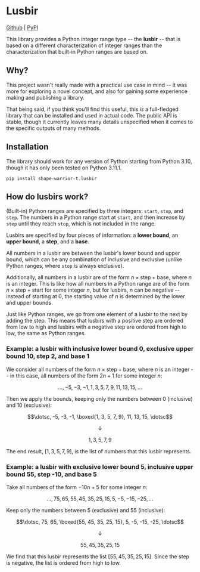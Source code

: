 # Lusbir

[Github](https://github.com/shape-warrior-t/lusbir) | [PyPI](https://pypi.org/project/shape-warrior-t.lusbir/)

This library provides a Python integer range type -- the **lusbir** -- that is based on a different characterization of integer ranges than the characterization that built-in Python ranges are based on.

## Why?

This project wasn't really made with a practical use case in mind -- it was more for exploring a novel concept, and also for gaining some experience making and publishing a library.

That being said, if you think you'll find this useful, this _is_ a full-fledged library that can be installed and used in actual code. The public API is stable, though it currently leaves many details unspecified when it comes to the specific outputs of many methods.

## Installation

The library should work for any version of Python starting from Python 3.10, though it has only been tested on Python 3.11.1.

`pip install shape-warrior-t.lusbir`

## How do lusbirs work?

(Built-in) Python ranges are specified by three integers: `start`, `stop`, and `step`. The numbers in a Python range start at `start`, and then increase by `step` until they reach `stop`, which is not included in the range.

Lusbirs are specified by four pieces of information: a **lower bound**, an **upper bound**, a **step**, and a **base**.

All numbers in a lusbir are between the lusbir's lower bound and upper bound, which can be any combination of inclusive and exclusive (unlike Python ranges, where `stop` is always exclusive).

Additionally, all numbers in a lusbir are of the form $n \times \mathrm{step} + \mathrm{base}$, where $n$ is an integer. This is like how all numbers in a Python range are of the form $n \times \mathrm{step} + \mathrm{start}$ for some integer $n$, but for lusbirs, $n$ can be negative -- instead of starting at 0, the starting value of $n$ is determined by the lower and upper bounds.

Just like Python ranges, we go from one element of a lusbir to the next by adding the step. This means that lusbirs with a positive step are ordered from low to high and lusbirs with a negative step are ordered from high to low, the same as Python ranges.

### Example: a lusbir with inclusive lower bound 0, exclusive upper bound 10, step 2, and base 1

We consider all numbers of the form $n \times \mathrm{step} + \mathrm{base}$, where $n$ is an integer -- in this case, all numbers of the form $2n + 1$ for some integer $n$:

$$\dotsc, -5, -3, -1, 1, 3, 5, 7, 9, 11, 13, 15, \dotsc$$

Then we apply the bounds, keeping only the numbers between 0 (inclusive) and 10 (exclusive):

$$\dotsc, -5, -3, -1, \boxed{1, 3, 5, 7, 9}, 11, 13, 15, \dotsc$$

$$\downarrow$$

$$1, 3, 5, 7, 9$$

The end result, $[1, 3, 5, 7, 9]$, is the list of numbers that this lusbir represents.

### Example: a lusbir with exclusive lower bound 5, inclusive upper bound 55, step -10, and base 5

Take all numbers of the form $-10n + 5$ for some integer $n$:

$$\dotsc, 75, 65, 55, 45, 35, 25, 15, 5, -5, -15, -25, \dotsc$$

Keep only the numbers between 5 (exclusive) and 55 (inclusive):

$$\dotsc, 75, 65, \boxed{55, 45, 35, 25, 15}, 5, -5, -15, -25, \dotsc$$

$$\downarrow$$

$$55, 45, 35, 25, 15$$

We find that this lusbir represents the list $[55, 45, 35, 25, 15]$. Since the step is negative, the list is ordered from high to low.

